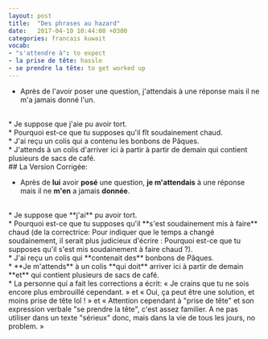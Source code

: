 ```yaml
---
layout: post
title:  "Des phrases au hazard"
date:   2017-04-10 10:44:00 +0300
categories: francais kuwait
vocab:
- "s'attendre à": to expect
- la prise de tête: hassle
- se prendre la tête: to get worked up
---
```

* Après de l'avoir poser une question, j'attendais à une réponse mais il ne m'a jamais donné l'un.  
<br/>
* Je suppose que j'aie pu avoir tort.  
<br/>
* Pourquoi est-ce que tu supposes qu'il fît soudainement chaud.  
<br/>
* J'ai reçu un colis qui a contenu les bonbons de Pâques.  
<br/>
* J'attends à un colis d'arriver ici à partir à partir de demain qui contient plusieurs de sacs de café.  

<br/>
## La Version Corrigée:  
<br/>  

* Après de **lui** avoir **posé** une question, **je m'attendais** à une réponse mais il ne **m'en** a jamais **donnée**.  
<br/>
* Je suppose que **j'ai** pu avoir tort.  
<br/>
* Pourquoi est-ce que tu supposes qu'il **s'est soudainement mis à faire** chaud (de la correctrice: Pour indiquer que le temps a changé soudainement, il serait plus judicieux d'écrire : Pourquoi est-ce que tu supposes qu'il s'est mis soudainement à faire chaud ?).  
<br/>
* J'ai reçu un colis qui **contenait des** bonbons de Pâques.  
<br/>
* **Je m'attends** à un colis **qui doit** arriver ici à partir de demain **et** qui contient plusieurs de sacs de café.  
<br/>
* La personne qui a fait les corrections a écrit: « Je crains que tu ne sois encore plus embrouillé cependant. » et « Oui, ça peut être une solution, et moins prise de tête lol ! » et « Attention cependant à "prise de tête" et son expression verbale "se prendre la tête", c'est assez familier. A ne pas utiliser dans un texte "sérieux" donc, mais dans la vie de tous les jours, no problem. »
